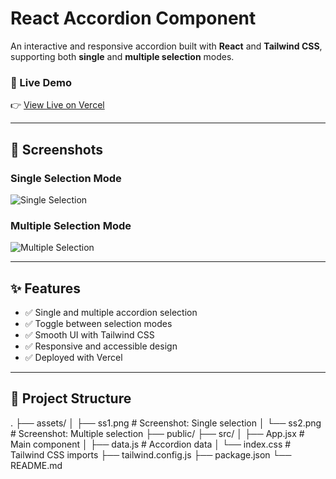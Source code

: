 # React Accordion Component

An interactive and responsive accordion built with **React** and **Tailwind CSS**, supporting both **single** and **multiple selection** modes.

### 🔗 Live Demo

👉 [View Live on Vercel](https://vercel.com/shivanicharans-projects/accordion-react-js/2Z9xZqdLi1yqqv6pFq4tUqymchep)

---

## 📸 Screenshots

### Single Selection Mode

![Single Selection](./assets/ss1.png)

### Multiple Selection Mode

![Multiple Selection](./assets/ss2.png)

---

## ✨ Features

- ✅ Single and multiple accordion selection
- ✅ Toggle between selection modes
- ✅ Smooth UI with Tailwind CSS
- ✅ Responsive and accessible design
- ✅ Deployed with Vercel

---

## 📁 Project Structure

.
├── assets/
│ ├── ss1.png # Screenshot: Single selection
│ └── ss2.png # Screenshot: Multiple selection
├── public/
├── src/
│ ├── App.jsx # Main component
│ ├── data.js # Accordion data
│ └── index.css # Tailwind CSS imports
├── tailwind.config.js
├── package.json
└── README.md
